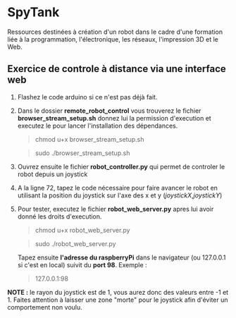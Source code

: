 # SpyTank

Ressources destinées à création d'un robot dans le cadre d'une formation liée à la programmation, l'électronique, les réseaux, l'impression 3D et le Web.

## Exercice de controle à distance via une interface web

1. Flashez le code arduino si ce n'est pas déjà fait. 
2. Dans le dossier **remote_robot_control** vous trouverez le fichier **browser_stream_setup.sh** donnez lui la permission d'execution et executez le pour lancer l'installation des dépendances.

    >   chmod u+x browser_stream_setup.sh

    >   sudo ./browser_stream_setup.sh

3. Ouvrez ensuite le fichier **robot_controller.py** qui permet de controler le robot depuis un joystick
3. A la ligne 72, tapez le code nécessaire pour faire avancer le robot en utilisant la position du joystick sur l'axe des x et y (*joystickX*,*joystickY*)
4. Pour tester, executez le fichier **robot_web_server.py** apres lui avoir donné les droits d'execution.

    >   chmod u+x robot_web_server.py

    >   sudo ./robot_web_server.py

    Tapez ensuite **l'adresse du raspberryPi** dans le navigateur (ou 127.0.0.1 si c'est en local) suivit du **port 98**.
    Exemple : 

    >   127.0.0.1:98

**NOTE :** le rayon du joystick est de 1, vous aurez donc des valeurs entre -1 et 1. Faites attention à laisser une zone "morte" pour le joystick afin d'éviter un comportement non voulu.
